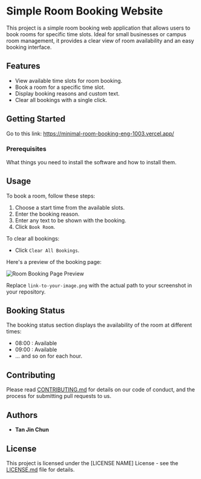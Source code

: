 # Simple Room Booking Website

This project is a simple room booking web application that allows users to book rooms for specific time slots. Ideal for small businesses or campus room management, it provides a clear view of room availability and an easy booking interface.

## Features

- View available time slots for room booking.
- Book a room for a specific time slot.
- Display booking reasons and custom text.
- Clear all bookings with a single click.

## Getting Started

Go to this link: https://minimal-room-booking-eng-1003.vercel.app/

### Prerequisites

What things you need to install the software and how to install them.


## Usage

To book a room, follow these steps:

1. Choose a start time from the available slots.
2. Enter the booking reason.
3. Enter any text to be shown with the booking.
4. Click `Book Room`.

To clear all bookings:

- Click `Clear All Bookings`.

Here's a preview of the booking page:

![Room Booking Page Preview](link-to-your-image.png)

Replace `link-to-your-image.png` with the actual path to your screenshot in your repository.

## Booking Status

The booking status section displays the availability of the room at different times:

- 08:00 : Available
- 09:00 : Available
- ... and so on for each hour.

## Contributing

Please read [CONTRIBUTING.md](link-to-contributing-file) for details on our code of conduct, and the process for submitting pull requests to us.

## Authors

- **Tan Jin Chun**

## License

This project is licensed under the [LICENSE NAME] License - see the [LICENSE.md](link-to-license) file for details.


